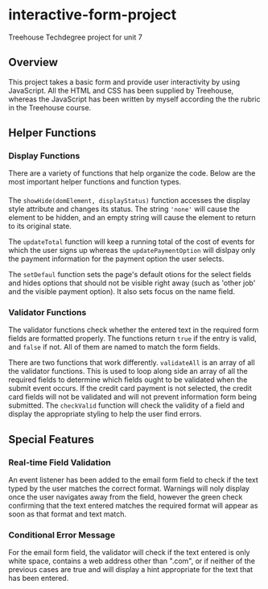 # interactive-form-project
Treehouse Techdegree project for unit 7
## Overview
This project takes a basic form and provide user interactivity by using JavaScript. All the HTML and CSS has been supplied by Treehouse, whereas the JavaScript has been written by myself according the the rubric in the Treehouse course.
## Helper Functions
### Display Functions
There are a variety of functions that help organize the code. Below are the most important helper functions and function types.

####
The `showHide(domElement, displayStatus)` function accesses the display style attribute and changes its status. The string `'none'` will cause the element to be hidden, and an empty string will cause the element to return to its original state.

The `updateTotal` function will keep a running total of the cost of events for which the user signs up whereas the `updatePaymentOption` will dislpay only the payment information for the payment option the user selects.

The `setDefaul` function sets the page's default otions for the select fields and hides options that should not be visible right away (such as 'other job' and the visible payment option). It also sets focus on the name field.

### Validator Functions
The validator functions check whether the entered text in the required form fields are formatted properly. The functions return `true` if the entry is valid, and `false` if not. All of them are named to match the form fields.

There are two functions that work differently. `validateAll` is an array of all the validator functions. This is used to loop along side an array of all the required fields to determine which fields ought to be validated when the submit event occurs. If the credit card payment is not selected, the credit card fields will not be validated and will not prevent information form being submitted. The `checkValid` function will check the validity of a field and display the appropriate styling to help the user find errors.

## Special Features
### Real-time Field Validation
An event listener has been added to the email form field to check if the text typed by the user matches
the correct format. Warnings will noly display once the user navigates away from the field, however the green check confirming that the text entered matches the required format will appear as soon as that format and text match.
### Conditional Error Message
For the email form field, the validator will check if the text entered is only white space, contains a web address other than ".com", or if neither of the previous cases are true and will display a hint appropriate for the text that has been entered.